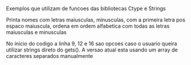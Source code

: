 Exemplos que utilizam de funcoes das bibliotecas Ctype e Strings

Printa nomes com letras maiusculas, minusculas, com a primeira letra pos espaco maiuscula, ordena em ordem alfabetica com todas as letras maiusculas e minusculas

No inicio do codigo a linha 9, 12 e 16 sao opcoes caso o usuario queira utilizar strings direto do gets().  A versao atual esta usando um array de caracteres separados manualmente